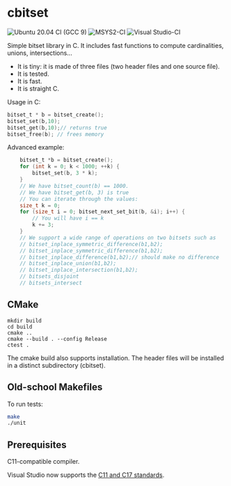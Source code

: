 # cbitset
![Ubuntu 20.04 CI (GCC 9)](https://github.com/lemire/cbitset/workflows/Ubuntu%2020.04%20CI%20(GCC%209)/badge.svg)
![MSYS2-CI](https://github.com/lemire/cbitset/workflows/MSYS2-CI/badge.svg)
![Visual Studio-CI](https://github.com/lemire/cbitset/workflows/VS16-CI/badge.svg)

Simple bitset library in C. It includes fast functions
to compute cardinalities, unions, intersections...

- It is tiny: it is made of three files (two header files and one source file).
- It is tested.
- It is fast.
- It is straight C.

Usage in C:
```C
bitset_t * b = bitset_create();
bitset_set(b,10);
bitset_get(b,10);// returns true
bitset_free(b); // frees memory
```

Advanced example:


```C
    bitset_t *b = bitset_create();
    for (int k = 0; k < 1000; ++k) {
        bitset_set(b, 3 * k);
    }
    // We have bitset_count(b) == 1000.
    // We have bitset_get(b, 3) is true
    // You can iterate through the values:
    size_t k = 0;
    for (size_t i = 0; bitset_next_set_bit(b, &i); i++) {
        // You will have i == k
        k += 3;
    }
    // We support a wide range of operations on two bitsets such as
    // bitset_inplace_symmetric_difference(b1,b2);
    // bitset_inplace_symmetric_difference(b1,b2);
    // bitset_inplace_difference(b1,b2);// should make no difference
    // bitset_inplace_union(b1,b2);
    // bitset_inplace_intersection(b1,b2);
    // bitsets_disjoint
    // bitsets_intersect
```

## CMake

```
mkdir build
cd build
cmake ..
cmake --build . --config Release  
ctest .
```

The cmake build also supports installation. The header files will be installed in a distinct subdirectory (cbitset).


## Old-school Makefiles

To run tests:
```bash
make
./unit
```

## Prerequisites

C11-compatible compiler.

Visual Studio now supports the [C11 and C17 standards](https://devblogs.microsoft.com/cppblog/c11-and-c17-standard-support-arriving-in-msvc/).

